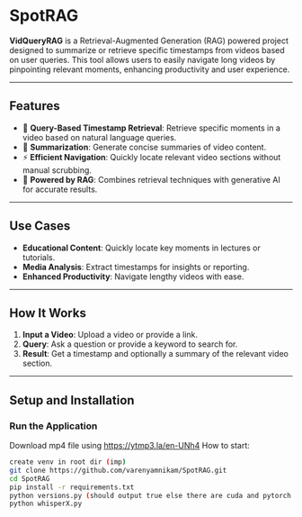 # SpotRAG

**VidQueryRAG** is a Retrieval-Augmented Generation (RAG) powered project designed to summarize or retrieve specific timestamps from videos based on user queries. This tool allows users to easily navigate long videos by pinpointing relevant moments, enhancing productivity and user experience.

---

## Features
- 🚀 **Query-Based Timestamp Retrieval**: Retrieve specific moments in a video based on natural language queries.
- 📝 **Summarization**: Generate concise summaries of video content.
- ⚡ **Efficient Navigation**: Quickly locate relevant video sections without manual scrubbing.
- 🎯 **Powered by RAG**: Combines retrieval techniques with generative AI for accurate results.

---

## Use Cases
- **Educational Content**: Quickly locate key moments in lectures or tutorials.
- **Media Analysis**: Extract timestamps for insights or reporting.
- **Enhanced Productivity**: Navigate lengthy videos with ease.

---

## How It Works
1. **Input a Video**: Upload a video or provide a link.
2. **Query**: Ask a question or provide a keyword to search for.
3. **Result**: Get a timestamp and optionally a summary of the relevant video section.

---

## Setup and Installation
  
### Run the Application
 Download mp4 file using
   https://ytmp3.la/en-UNh4
 How to start:
   ```bash
   create venv in root dir (imp)
   git clone https://github.com/varenyamnikam/SpotRAG.git
   cd SpotRAG
   pip install -r requirements.txt
   python versions.py (should output true else there are cuda and pytorch incompatibility issues)
   python whisperX.py

